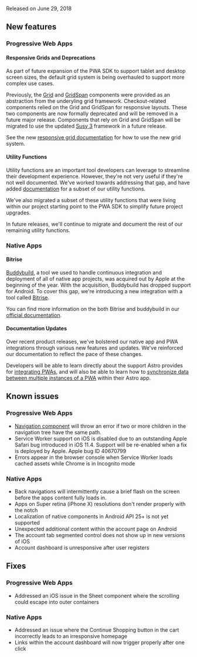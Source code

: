 Released on June 29, 2018

## New features

### Progressive Web Apps

#### Responsive Grids and Deprecations
As part of future expansion of the PWA SDK to support tablet and desktop screen sizes, the default grid system is being overhauled to support more complex use cases.

Previously, the [Grid](https://docs.mobify.com/progressive-web/latest/components/#!/Grid) and [GridSpan](https://docs.mobify.com/progressive-web/latest/components/#!/GridSpan) components were provided as an abstraction from the underyling grid framework. Checkout-related components relied on the Grid and GridSpan for responsive layouts. These two components are now formally deprecated and will be removed in a future major release. Components that rely on Grid and GridSpan will be migrated to use the updated [Susy 3](http://oddbird.net/susy/docs/) framework in a future release.

See the new [responsive grid documentation](https://docs.mobify.com/progressive-web/latest/guides/responsive-grid/) for how to use the new grid system.


#### Utility Functions

Utility functions are an important tool developers can leverage to streamline their development experience. However, they're not very useful if they're not well documented.  We've worked towards addressing that gap, and have added [documentation](https://docs.mobify.com/progressive-web/latest/reference/javascript-utility-functions/) for a subset of our utility functions.

We've also migrated a subset of these utility functions that were living within our project starting point to the PWA SDK to simplify future project upgrades.

In future releases, we'll continue to migrate and document the rest of our remaining utility functions.

### Native Apps

#### Bitrise

[Buddybuild](https://www.buddybuild.com/), a tool we used to handle continuous integration and deployment of all of native app projects, was acquired out by Apple at the beginning of the year. With the acquisition, Buddybuild has dropped support for Android. To cover this gap, we're introducing a new integration with a tool called [Bitrise](https://www.bitrise.io/dashboard).

You can find more information on the both Bitrise and buddybuild in our [official documentation](http://astro.mobify.com/latest/guides/testing-and-launching-your-app/continuous-delivery/).

#### Documentation Updates

Over recent product releases, we've bolstered our native app and PWA integrations through various new features and updates. We've reinforced our documentation to reflect the pace of these changes.

Developers will be able to learn directly about the support Astro provides for [integrating PWAs](http://astro.mobify.com/latest/guides/extra/pwa-support/), and will also be able to learn how to [synchronize data between multiple instances of a PWA](http://astro.mobify.com/latest/guides/extra/tab-syncing/) within their Astro app.

## Known issues

### Progressive Web Apps
* [Navigation component](https://docs.mobify.com/progressive-web/latest/components/#!/Nav) will throw an error if two or more children in the navigation tree have the same path.
* Service Worker support on iOS is disabled due to an outstanding Apple Safari bug introduced in iOS 11.4. Support will be re-enabled when a fix is deployed by Apple. Apple bug ID 40670799
* Errors appear in the browser console when Service Worker loads cached assets while Chrome is in Incognito mode

### Native Apps
* Back navigations will intermittently cause a brief flash on the screen before the apps content fully loads in.
* Apps on Super retina (iPhone X) resolutions don't render properly with the notch
* Localization of native components in Android API 25+ is not yet supported
* Unexpected additional content within the account page on Android
* The account tab segmented control does not show up in new versions of iOS
* Account dashboard is unresponsive after user registers

## Fixes

### Progressive Web Apps

* Addressed an iOS issue in the Sheet component where the scrolling could escape into outer containers

### Native Apps

* Addressed an issue where the Continue Shopping button in the cart incorrectly leads to an irresponsive homepage
* Links within the account dashboard will now trigger properly after one click
